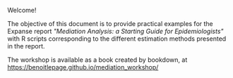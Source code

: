 Welcome! 

The objective of this document is to provide practical examples for the Expanse report _"Mediation Analysis: a Starting Guide for Epidemiologists"_ with R scripts corresponding to the different estimation methods presented in the report.

The workshop is available as a book created by bookdown, at https://benoitlepage.github.io/mediation_workshop/


